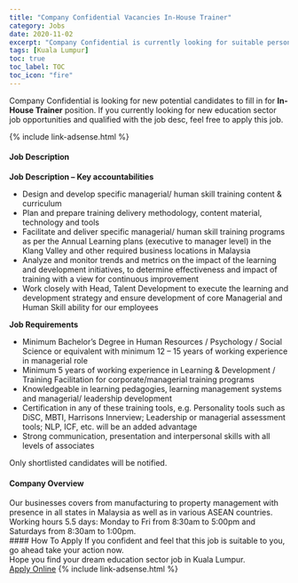 ```yaml
---
title: "Company Confidential Vacancies In-House Trainer" 
category: Jobs 
date: 2020-11-02 
excerpt: "Company Confidential is currently looking for suitable person to fill in the In-House Trainer which positioned at Kuala Lumpur" 
tags: [Kuala Lumpur] 
toc: true 
toc_label: TOC 
toc_icon: "fire" 
--- 
```


<p>Company Confidential is looking for new potential candidates to fill in for <b>In-House Trainer</b> position. If you currently looking for new education sector job opportunities and qualified with the job desc, feel free to apply this job.
</p>{% include link-adsense.html %} 
 <div><div><h4>Job Description</h4></div><div><div><span><div><div><strong>Job Description &#8211; Key accountabilities</strong><ul><li>Design and develop specific managerial/ human skill training content &amp; curriculum</li><li>Plan and prepare training delivery methodology, content material, technology and tools</li><li>Facilitate and deliver specific managerial/ human skill training programs as per the Annual Learning plans (executive to manager level) in the Klang Valley and other required business locations in Malaysia</li><li>Analyze and monitor trends and metrics on the impact of the learning and development initiatives, to determine effectiveness and impact of training with a view for continuous improvement</li><li>Work closely with Head, Talent Development to execute the learning and development strategy and ensure development of core Managerial and Human Skill ability for our employees</li></ul><strong>Job Requirements</strong><ul><li>Minimum Bachelor&#8217;s Degree in Human Resources / Psychology / Social Science or equivalent with minimum 12 &#8211; 15 years of working experience in managerial role</li><li>Minimum 5 years of working experience in Learning &amp; Development / Training Facilitation for corporate/managerial training programs</li><li>Knowledgeable in learning pedagogies, learning management systems and managerial/ leadership development</li><li>Certification in any of these training tools, e.g. Personality tools such as DiSC, MBTI, Harrisons Innerview; Leadership or managerial assessment tools; NLP, ICF, etc. will be an added advantage</li><li>Strong communication, presentation and interpersonal skills with all levels of associates</li></ul><div>Only shortlisted candidates will be notified.</div></div></div></span></div></div></div> 
<div><div><h4>Company Overview</h4></div><div><div><span><div><div>
	Our businesses covers from manufacturing to property management with presence in all states in Malaysia as well as in various ASEAN countries. Working hours 5.5 days: Monday to Fri from 8:30am to 5:00pm and Saturdays from 8:30am to 1:00pm.</div></div></span></div></div></div> 
#### How To Apply 
If you confident and feel that this job is suitable to you, go ahead take your action now. <br/> 
Hope you find your dream education sector job in Kuala Lumpur. <br/> 
<a href="https://www.jobstreet.com.my/en/job/in-house-trainer-4415649?jobId=jobstreet-my-job-4415649&sectionRank=4&token=0~c1ef67b1-98e9-4a58-8956-7191eb4b39b4&fr=SRP%20View%20In%20New%20Ta" class="btn btn--info" target="_blank" rel="nofollow noopenner">Apply Online</a> 
{% include link-adsense.html %} 